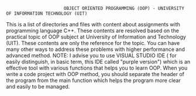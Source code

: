                           OBJECT ORIENTED PROGRAMMING (OOP) - UNIVERSITY OF INFORMATION TECHNOLOGY (UIT)

This is a list of directories and files with content about assignments with programming language C++. These contents are resolved based on the practical topic of OOP subject at University of Information and Technology (UIT).
These contents are only the reference for the topic. You can have many other ways to address these problems with higher performance and advanced method.
NOTE:
I advise you to use VISUAL STUDIO IDE ( for easily distinguish, in basic term, this IDE called "purple version") which is an effective tool with various functions that helps you to learn OOP.
When you write a code project with OOP method, you should separate the header of the program from the main function which helps the program more clear and easily to be managed.
